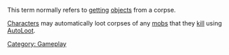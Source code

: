 This term normally refers to [getting](Get "wikilink")
[objects](:Category:_Objects "wikilink") from a corpse.

[Characters](:Category:_Characters "wikilink") may automatically loot
corpses of any [mobs](:Category:_Mobs "wikilink") that they
[kill](Kill "wikilink") using [AutoLoot](AutoLoot "wikilink").

[Category: Gameplay](Category:_Gameplay "wikilink")
